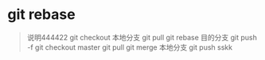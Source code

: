 # git rebase

> 说明444422
> git checkout 本地分支
> git pull
> git rebase 目的分支
> git push -f
> git checkout master
> git pull
> git merge 本地分支
> git push sskk
